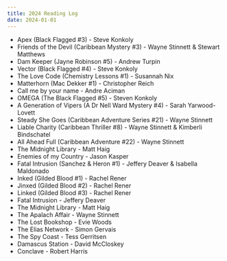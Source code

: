 ```yaml
---
title: 2024 Reading Log
date: 2024-01-01
---
```

 
 - Apex (Black Flagged #3) - Steve Konkoly
 - Friends of the Devil (Caribbean Mystery #3) - Wayne Stinnett & Stewart Matthews
 - Dam Keeper (Jayne Robinson #5) - Andrew Turpin
 - Vector (Black Flagged #4) - Steve Konkoly
 - The Love Code (Chemistry Lessons #1) - Susannah Nix
 - Matterhorn (Mac Dekker #1) - Christopher Reich
 - Call me by your name - Andre Aciman
 - OMEGA (The Black Flagged #5) - Steven Konkoly
 - A Generation of Vipers (A Dr Nell Ward Mystery #4) - Sarah Yarwood-Lovett
 - Steady She Goes (Caribbean Adventure Series #21) - Wayne Stinnett
 - Liable Charity (Caribbean Thriller #8) - Wayne Stinnett & Kimberli Bindschatel
 - All Ahead Full (Caribbean Adventure #22) - Wayne Stinnett
 - The Midnight Library - Matt Haig
 - Enemies of my Country - Jason Kasper
 - Fatal Intrusion (Sanchez & Heron #1) - Jeffery Deaver & Isabella Maldonado
 - Inked (Gilded Blood #1) - Rachel Rener
 - Jinxed (Gilded Blood #2) - Rachel Rener
 - Linked (Gilded Blood #3) - Rachel Rener
 - Fatal Intrusion - Jeffery Deaver
 - The Midnight Library - Matt Haig
 - The Apalach Affair - Wayne Stinnett
 - The Lost Bookshop - Evie Woods
 - The Elias Network - Simon Gervais
 - The Spy Coast - Tess Gerritsen
 - Damascus Station - David McCloskey
 - Conclave - Robert Harris